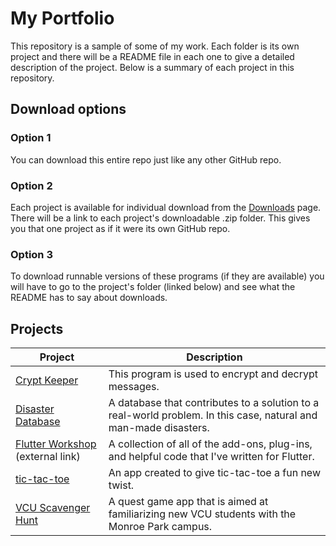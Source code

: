 # My Portfolio

This repository is a sample of some of my work. Each folder is its own project and there will be a README file in each one to give a detailed description of the project. Below is a summary of each project in this repository.

## Download options

### Option 1

You can download this entire repo just like any other GitHub repo.

### Option 2

Each project is available for individual download from the [Downloads](downloads.md) page. There will be a link to each project's downloadable .zip folder. This gives you that one project as if it were its own GitHub repo.

### Option 3

To download runnable versions of these programs (if they are available) you will have to go to the project's folder (linked below) and see what the README has to say about downloads.

## Projects

| Project | Description |
| --- | --- |
| [Crypt Keeper](Crypt%20Keeper) | This program is used to encrypt and decrypt messages. |
| [Disaster Database](Disaster%20Database) | A database that contributes to a solution to a real-world problem. In this case, natural and man-made disasters. |
| [Flutter Workshop](https://github.com/babincc/flutter_workshop#readme) (external link) | A collection of all of the add-ons, plug-ins, and helpful code that I've written for Flutter. |
| [tic-tac-toe](tic-tac-toe) | An app created to give tic-tac-toe a fun new twist. |
| [VCU Scavenger Hunt](VCU%20Scavenger%20Hunt) | A quest game app that is aimed at familiarizing new VCU students with the Monroe Park campus. |
